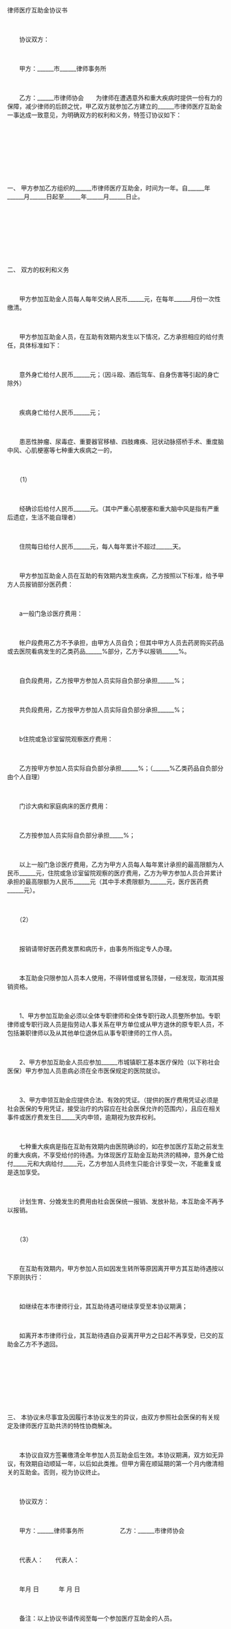 



律师医疗互助金协议书



 

　　

　　协议双方：　　

　　

　　甲方：______市______律师事务所

　　

　　乙方：______市律师协会　　为律师在遭遇意外和重大疾病时提供一份有力的保障，减少律师的后顾之忧，甲乙双方就参加乙方建立的______市律师医疗互助金一事达成一致意见，为明确双方的权利和义务，特签订协议如下：

　　

　　

　　

　　

一、
甲方参加乙方组织的______市律师医疗互助金，时间为一年。自______年______月______日起至______年______月______日止。

　　

　　

　　

　　

二、
双方的权利和义务

　　

　　甲方参加互助金人员每人每年交纳人民币______元，在每年______月份一次性缴清。

　　

　　甲方参加互助金人员，在互助有效期内发生以下情况，乙方承担相应的给付责任，具体标准如下：

　　

　　意外身亡给付人民币______元；（因斗殴、酒后驾车、自身伤害等引起的身亡除外）

　　

　　疾病身亡给付人民币______元；

　　

　　患恶性肿瘤、尿毒症、重要器官移植、四肢瘫痪、冠状动脉搭桥手术、重度脑中风、心肌梗塞等七种重大疾病之一的，

　　

　　（1）

　　

　　经确诊后给付人民币______元。（其中严重心肌梗塞和重大脑中风是指有严重后遗症，生活不能自理者）

　　

　　住院每日给付人民币______元，每人每年累计不超过______天。

　　

　　甲方参加互助金人员在互助的有效期内发生疾病，乙方按照以下标准，给予甲方人员报销部分医药费：

　　

　　a一般门急诊医疗费用：

　　

　　帐户段费用乙方不予承担，由甲方人员自负；但其中甲方人员去药房购买药品或去医院看病发生的乙类药品______%部分，乙方予以报销______%。

　　

　　自负段费用，乙方按甲方参加人员实际自负部分承担______%；

　　

　　共负段费用，乙方按甲方参加人员实际自负部分承担______%；

　　

　　b住院或急诊室留院观察医疗费用：

　　

　　乙方按甲方参加人员实际自负部分承担______%；（______%乙类药品自负部分由个人自理）

　　

　　门诊大病和家庭病床的医疗费用：

　　

　　乙方按参加人员实际自负部分承担_____%；

　　

　　以上一般门急诊医疗费用，乙方为甲方人员每人每年累计承担的最高限额为人民币______元，住院或急诊室留院观察的医疗费用，乙方为甲方参加人员合并累计承担的最高限额为人民币______元（其中手术费限额为______元，医疗医药费______元）。

　　

　　（2）

　　

　　报销请带好医药费发票和病历卡，由事务所指定专人办理。

　　

　　本互助金只限参加人员本人使用，不得转借或冒名顶替，一经发现，取消其报销资格。

　　

　　1、甲方参加互助金必须以全体专职律师和全体专职行政人员整所参加。专职律师或专职行政人员是指劳动人事关系在甲方单位或从甲方退休的原专职人员，不包括兼职律师以及从其他单位退休后从事专职律师的工作人员。

　　

　　2、甲方参加互助金人员应参加______市城镇职工基本医疗保险（以下称社会医保）甲方参加人员患病必须在全市医保规定的医院就诊。

　　

　　3、甲方申领互助金应提供合法、有效的凭证。（提供的医疗费用凭证必须是社会医保的专用凭证，接受治疗的内容应在社会医保允许的范围内），且应在相关事件或医疗费发生日_____天内申领，逾期视为放弃权利。

　　

　　七种重大疾病是指在互助有效期内由医院确诊的，如在参加医疗互助之前发生的重大疾病，不享受给付的待遇。为体现医疗互助金互助共济的精神，意外身亡给付_____元和大病给付_____元，乙方参加人员终生只能合计享受一次，不能重复或是迭加享受。

　　

　　计划生育、分娩发生的费用由社会医保统一报销、发放补贴，本互助金不再予以报销。

　　

　　（3）

　　

　　在互助有效期内，甲方参加人员如因发生转所等原因离开甲方其互助待遇按以下原则执行：

　　

　　如继续在本市律师行业，其互助待遇可继续享受至本协议期满；

　　

　　如离开本市律师行业，其互助待遇自办妥离开甲方之日起不再享受，已交的互助金乙方不予退回。

　　

　　

　　

　　

三、
本协议未尽事宜及因履行本协议发生的异议，由双方参照社会医保的有关规定及律师医疗互助共济的特性协商解决。

　　

　　本协议自双方签署缴清全年参加人员互助金后生效。本协议期满，双方如无异议，有效期自动顺延一年，以后如此类推。但甲方需在顺延期的第一个月内缴清相关的互助金。否则，视为协议终止。　　

　　

　　协议双方：　　

　　

　　甲方：______律师事务所　　　　　　乙方：______市律师协会

　　

　　代表人：　　代表人：

　　

　　年月 日　　　 年 月 日　　

　　

　　备注：以上协议书请传阅至每一个参加医疗互助金的人员。